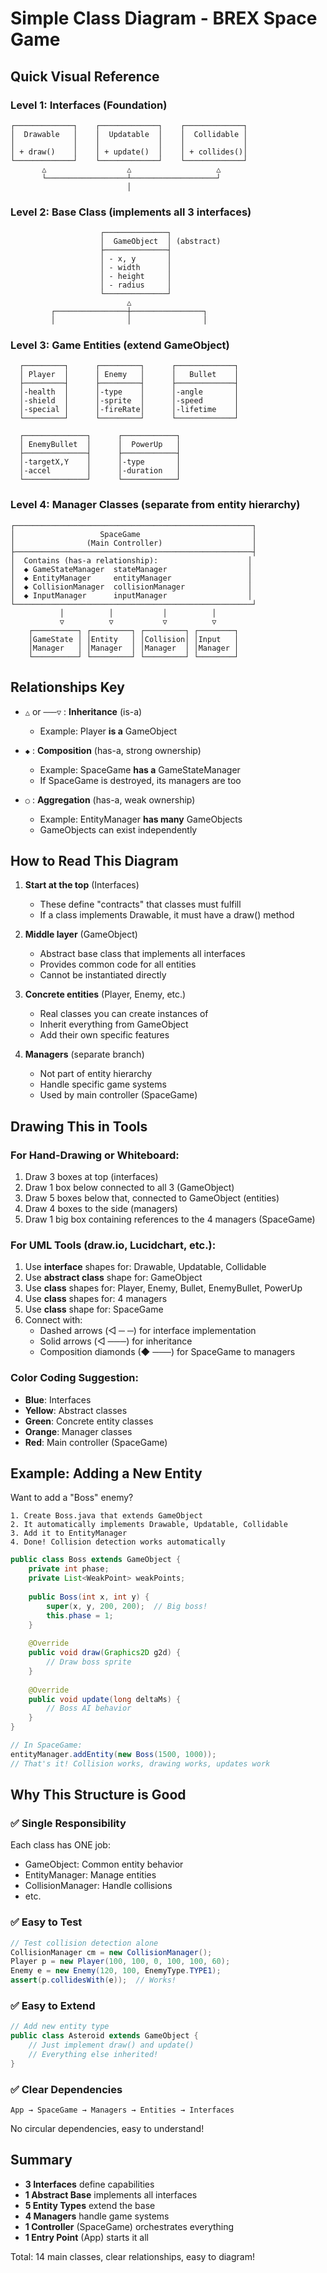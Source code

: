 # Simple Class Diagram - BREX Space Game

## Quick Visual Reference

### Level 1: Interfaces (Foundation)
```
┌─────────────┐    ┌─────────────┐    ┌─────────────┐
│  Drawable   │    │  Updatable  │    │  Collidable │
│             │    │             │    │             │
│ + draw()    │    │ + update()  │    │ + collides()│
└─────────────┘    └─────────────┘    └─────────────┘
       △                  △                   △
       └──────────────────┴───────────────────┘
                          │
```

### Level 2: Base Class (implements all 3 interfaces)
```
                    ┌──────────────┐
                    │  GameObject  │ (abstract)
                    ├──────────────┤
                    │ - x, y       │
                    │ - width      │
                    │ - height     │
                    │ - radius     │
                    └──────────────┘
                          △
         ┌────────────────┼────────────────┐
         │                │                │
```

### Level 3: Game Entities (extend GameObject)
```
  ┌─────────┐      ┌─────────┐      ┌─────────────┐
  │ Player  │      │ Enemy   │      │   Bullet    │
  ├─────────┤      ├─────────┤      ├─────────────┤
  │-health  │      │-type    │      │-angle       │
  │-shield  │      │-sprite  │      │-speed       │
  │-special │      │-fireRate│      │-lifetime    │
  └─────────┘      └─────────┘      └─────────────┘

  ┌──────────────┐      ┌────────────┐
  │ EnemyBullet  │      │  PowerUp   │
  ├──────────────┤      ├────────────┤
  │-targetX,Y    │      │-type       │
  │-accel        │      │-duration   │
  └──────────────┘      └────────────┘
```

### Level 4: Manager Classes (separate from entity hierarchy)
```
┌─────────────────────────────────────────────────────┐
│                   SpaceGame                         │
│                (Main Controller)                    │
├─────────────────────────────────────────────────────┤
│  Contains (has-a relationship):                    │
│  ◆ GameStateManager  stateManager                  │
│  ◆ EntityManager     entityManager                 │
│  ◆ CollisionManager  collisionManager              │
│  ◆ InputManager      inputManager                  │
└─────────────────────────────────────────────────────┘
           │          │           │          │
           ▽          ▽           ▽          ▽
    ┌──────────┐ ┌─────────┐ ┌─────────┐ ┌────────┐
    │GameState │ │Entity   │ │Collision│ │Input   │
    │Manager   │ │Manager  │ │Manager  │ │Manager │
    └──────────┘ └─────────┘ └─────────┘ └────────┘
```

## Relationships Key

- `△` or `───▽` : **Inheritance** (is-a)
  - Example: Player **is a** GameObject

- `◆` : **Composition** (has-a, strong ownership)
  - Example: SpaceGame **has a** GameStateManager
  - If SpaceGame is destroyed, its managers are too

- `○` : **Aggregation** (has-a, weak ownership)
  - Example: EntityManager **has many** GameObjects
  - GameObjects can exist independently

## How to Read This Diagram

1. **Start at the top** (Interfaces)
   - These define "contracts" that classes must fulfill
   - If a class implements Drawable, it must have a draw() method

2. **Middle layer** (GameObject)
   - Abstract base class that implements all interfaces
   - Provides common code for all entities
   - Cannot be instantiated directly

3. **Concrete entities** (Player, Enemy, etc.)
   - Real classes you can create instances of
   - Inherit everything from GameObject
   - Add their own specific features

4. **Managers** (separate branch)
   - Not part of entity hierarchy
   - Handle specific game systems
   - Used by main controller (SpaceGame)

## Drawing This in Tools

### For Hand-Drawing or Whiteboard:
1. Draw 3 boxes at top (interfaces)
2. Draw 1 box below connected to all 3 (GameObject)
3. Draw 5 boxes below that, connected to GameObject (entities)
4. Draw 4 boxes to the side (managers)
5. Draw 1 big box containing references to the 4 managers (SpaceGame)

### For UML Tools (draw.io, Lucidchart, etc.):
1. Use **interface** shapes for: Drawable, Updatable, Collidable
2. Use **abstract class** shape for: GameObject
3. Use **class** shapes for: Player, Enemy, Bullet, EnemyBullet, PowerUp
4. Use **class** shapes for: 4 managers
5. Use **class** shape for: SpaceGame
6. Connect with:
   - Dashed arrows (◁ ─ ─) for interface implementation
   - Solid arrows (◁ ───) for inheritance
   - Composition diamonds (◆ ───) for SpaceGame to managers

### Color Coding Suggestion:
- **Blue**: Interfaces
- **Yellow**: Abstract classes
- **Green**: Concrete entity classes
- **Orange**: Manager classes
- **Red**: Main controller (SpaceGame)

## Example: Adding a New Entity

Want to add a "Boss" enemy?

```
1. Create Boss.java that extends GameObject
2. It automatically implements Drawable, Updatable, Collidable
3. Add it to EntityManager
4. Done! Collision detection works automatically
```

```java
public class Boss extends GameObject {
    private int phase;
    private List<WeakPoint> weakPoints;
    
    public Boss(int x, int y) {
        super(x, y, 200, 200);  // Big boss!
        this.phase = 1;
    }
    
    @Override
    public void draw(Graphics2D g2d) {
        // Draw boss sprite
    }
    
    @Override
    public void update(long deltaMs) {
        // Boss AI behavior
    }
}

// In SpaceGame:
entityManager.addEntity(new Boss(1500, 1000));
// That's it! Collision works, drawing works, updates work
```

## Why This Structure is Good

### ✅ Single Responsibility
Each class has ONE job:
- GameObject: Common entity behavior
- EntityManager: Manage entities
- CollisionManager: Handle collisions
- etc.

### ✅ Easy to Test
```java
// Test collision detection alone
CollisionManager cm = new CollisionManager();
Player p = new Player(100, 100, 0, 100, 100, 60);
Enemy e = new Enemy(120, 100, EnemyType.TYPE1);
assert(p.collidesWith(e));  // Works!
```

### ✅ Easy to Extend
```java
// Add new entity type
public class Asteroid extends GameObject {
    // Just implement draw() and update()
    // Everything else inherited!
}
```

### ✅ Clear Dependencies
```
App → SpaceGame → Managers → Entities → Interfaces
```
No circular dependencies, easy to understand!

## Summary

- **3 Interfaces** define capabilities
- **1 Abstract Base** implements all interfaces
- **5 Entity Types** extend the base
- **4 Managers** handle game systems
- **1 Controller** (SpaceGame) orchestrates everything
- **1 Entry Point** (App) starts it all

Total: 14 main classes, clear relationships, easy to diagram!
